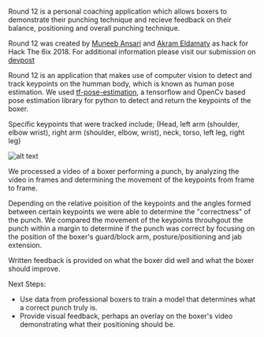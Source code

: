 Round 12 is a personal coaching application which allows boxers to demonstrate their punching technique and recieve feedback on their balance, positioning and overall punching technique.

Round 12 was created by [Muneeb Ansari](https://github.com/MuneebAnsari) and [Akram Eldamaty](https://github.com/AkramEld) as hack for Hack The 6ix 2018. For additional information please visit our submission on [devpost](https://devpost.com/software/hackthe6ix-g28jop)

Round 12 is an application that makes use of computer vision to detect and track keypoints on the humman body, which is known as human pose estimation. We used [tf-pose-estimation](https://github.com/ildoonet/tf-pose-estimation), a tensorflow and OpenCv based pose estimation library for python to detect and return the keypoints of the boxer.

Specific keypoints that were tracked include; (Head, left arm (shoulder, elbow wrist), right arm (shoulder, elbow, wrist), neck, torso, left leg, right leg)

![alt text](https://github.com/MuneebAnsari/ROUND-12/blob/master/testRun/full%20body/frame1ee625f7892a483dadf1c6a2cde9bfe1.jpg)

We processed a video of a boxer performing a punch, by analyzing the video in frames and determining the movement of the keypoints from frame to frame.

Depending on the relative poisition of the keypoints and the angles formed between certain keypoints we were able to determine the "correctness" of the punch. We compared the movement of the keypoints throuhgout the punch within a margin to determine if the punch was correct by focusing on the position of the boxer's guard/block arm, posture/positioning and jab extension.

Written feedback is provided on what the boxer did well and what the boxer should improve.


Next Steps: 
- Use data from professional boxers to train a model that determines what a correct punch truly is.
- Provide visual feedback, perhaps an overlay on the boxer's video demonstrating what their positioning should be.

